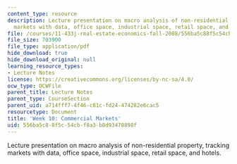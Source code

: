 ```yaml
---
content_type: resource
description: Lecture presentation on macro analysis of non-residential property, tracking
  markets with data, office space, industrial space, retail space, and hotels.
file: /courses/11-433j-real-estate-economics-fall-2008/556ba5c88f5c54cbf8a3b8d93478898f_wk10.pdf
file_size: 703900
file_type: application/pdf
hide_download: true
hide_download_original: null
learning_resource_types:
- Lecture Notes
license: https://creativecommons.org/licenses/by-nc-sa/4.0/
ocw_type: OCWFile
parent_title: Lecture Notes
parent_type: CourseSection
parent_uid: a714fff7-4f46-c81c-fd24-474282e6cac5
resourcetype: Document
title: 'Week 10: Commercial Markets'
uid: 556ba5c8-8f5c-54cb-f8a3-b8d93478898f
---
```

Lecture presentation on macro analysis of non-residential property, tracking markets with data, office space, industrial space, retail space, and hotels.